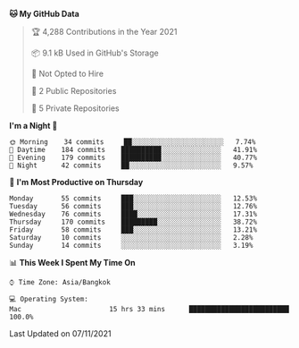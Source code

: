 <!--START_SECTION:waka-->
**🐱 My GitHub Data** 

> 🏆 4,288 Contributions in the Year 2021
 > 
> 📦 9.1 kB Used in GitHub's Storage 
 > 
> 🚫 Not Opted to Hire
 > 
> 📜 2 Public Repositories 
 > 
> 🔑 5 Private Repositories  
 > 
**I'm a Night 🦉** 

```text
🌞 Morning    34 commits     ██░░░░░░░░░░░░░░░░░░░░░░░   7.74% 
🌆 Daytime    184 commits    ██████████░░░░░░░░░░░░░░░   41.91% 
🌃 Evening    179 commits    ██████████░░░░░░░░░░░░░░░   40.77% 
🌙 Night      42 commits     ██░░░░░░░░░░░░░░░░░░░░░░░   9.57%

```
📅 **I'm Most Productive on Thursday** 

```text
Monday       55 commits     ███░░░░░░░░░░░░░░░░░░░░░░   12.53% 
Tuesday      56 commits     ███░░░░░░░░░░░░░░░░░░░░░░   12.76% 
Wednesday    76 commits     ████░░░░░░░░░░░░░░░░░░░░░   17.31% 
Thursday     170 commits    █████████░░░░░░░░░░░░░░░░   38.72% 
Friday       58 commits     ███░░░░░░░░░░░░░░░░░░░░░░   13.21% 
Saturday     10 commits     ░░░░░░░░░░░░░░░░░░░░░░░░░   2.28% 
Sunday       14 commits     ░░░░░░░░░░░░░░░░░░░░░░░░░   3.19%

```


📊 **This Week I Spent My Time On** 

```text
⌚︎ Time Zone: Asia/Bangkok

💻 Operating System: 
Mac                      15 hrs 33 mins      █████████████████████████   100.0%

```


 Last Updated on 07/11/2021
<!--END_SECTION:waka-->